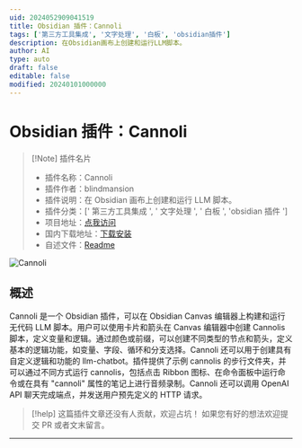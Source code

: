 ```yaml
---
uid: 2024052909041519
title: Obsidian 插件：Cannoli
tags: ['第三方工具集成', '文字处理', '白板', 'obsidian插件']
description: 在Obsidian画布上创建和运行LLM脚本。
author: AI
type: auto
draft: false
editable: false
modified: 20240101000000
---
```


# Obsidian 插件：Cannoli

> [!Note] 插件名片
> - 插件名称：Cannoli
> - 插件作者：blindmansion
> - 插件说明：在 Obsidian 画布上创建和运行 LLM 脚本。
> - 插件分类：[' 第三方工具集成 ', ' 文字处理 ', ' 白板 ', 'obsidian 插件 ']
> - 项目地址：[点我访问](https://github.com/DeabLabs/cannoli)
> - 国内下载地址：[下载安装](https://pkmer.cn/products/plugin/pluginMarket/?cannoli)
> - 自述文件：[Readme](https://ghproxy.net/https://raw.githubusercontent.com/DeabLabs/cannoli/main/README.md)

![Cannoli](https://cdn.pkmer.cn/covers/cannoli.png!pkmer)

## 概述

Cannoli 是一个 Obsidian 插件，可以在 Obsidian Canvas 编辑器上构建和运行无代码 LLM 脚本。用户可以使用卡片和箭头在 Canvas 编辑器中创建 Cannolis 脚本，定义变量和逻辑。通过颜色或前缀，可以创建不同类型的节点和箭头，定义基本的逻辑功能，如变量、字段、循环和分支选择。Cannoli 还可以用于创建具有自定义逻辑和功能的 llm-chatbot。插件提供了示例 cannolis 的步行文件夹，并可以通过不同方式运行 cannolis，包括点击 Ribbon 图标、在命令面板中运行命令或在具有 "cannoli" 属性的笔记上进行音频录制。Cannoli 还可以调用 OpenAI API 聊天完成端点，并发送用户预先定义的 HTTP 请求。

> [!help]
> 这篇插件文章还没有人贡献，欢迎占坑！
> 如果您有好的想法欢迎提交 PR 或者文末留言。

---



